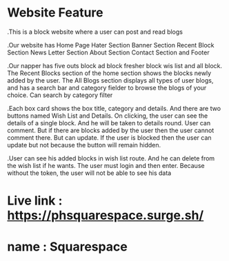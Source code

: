 # Website Feature

.This is a block website where a user can post and read blogs

.Our website has Home Page Hater Section Banner Section Recent Block Section News Letter Section About Section Contact Section and Footer

.Our napper has five outs block ad block fresher block wis list and all block.  The Recent Blocks section of the home section shows the blocks newly added by the user.  The All Blogs section displays all types of user blogs, and has a search bar and category fielder to browse the blogs of your choice.  Can search by category filter

.Each box card shows the box title, category and details.  And there are two buttons named Wish List and Details.  On clicking, the user can see the details of a single block.  And he will be taken to details round.  User can comment.  But if there are blocks added by the user then the user cannot comment there.  But can update.  If the user is blocked then the user can update but not because the button will remain hidden.

.User can see his added blocks in wish list route.  And he can delete from the wish list if he wants.  The user must login and then enter.  Because without the token, the user will not be able to see his data

# Live link : https://phsquarespace.surge.sh/
# name : Squarespace